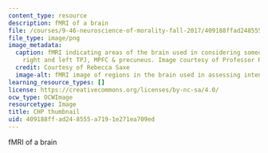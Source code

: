 ```yaml
---
content_type: resource
description: fMRI of a brain
file: /courses/9-46-neuroscience-of-morality-fall-2017/409188ffad248555a7191e271ea709ed_MIT9_46F17_chp_th.png
file_type: image/png
image_metadata:
  caption: fMRI indicating areas of the brain used in considering someone's intentions;
    right and left TPJ, MPFC & precuneus. Image courtesy of Professor Rebecca Saxe.
  credit: Courtesy of Rebecca Saxe
  image-alt: fMRI image of regions in the brain used in assessing intent.
learning_resource_types: []
license: https://creativecommons.org/licenses/by-nc-sa/4.0/
ocw_type: OCWImage
resourcetype: Image
title: CHP thumbnail
uid: 409188ff-ad24-8555-a719-1e271ea709ed
---
```

fMRI of a brain